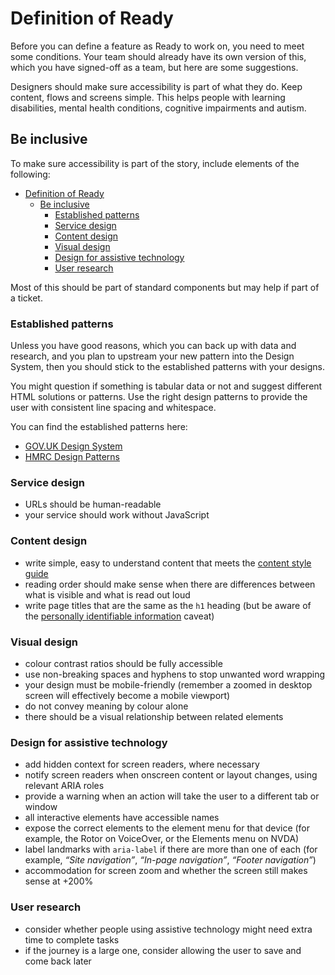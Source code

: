 # Definition of Ready

Before you can define a feature as Ready to work on, you need to meet some conditions. Your team should already have its own version of this, which you have signed-off as a team, but here are some suggestions.

Designers should make sure accessibility is part of what they do. Keep content, flows and screens simple. This helps people with learning disabilities, mental health conditions, cognitive impairments and autism.

## Be inclusive

To make sure accessibility is part of the story, include elements of the following:

- [Definition of Ready](#definition-of-ready)
  - [Be inclusive](#be-inclusive)
    - [Established patterns](#established-patterns)
    - [Service design](#service-design)
    - [Content design](#content-design)
    - [Visual design](#visual-design)
    - [Design for assistive technology](#design-for-assistive-technology)
    - [User research](#user-research)

Most of this should be part of standard components but may help if part of a ticket.

### Established patterns

Unless you have good reasons, which you can back up with data and research, and you plan to upstream your new pattern into the Design System, then you should stick to the established patterns with your designs.

You might question if something is tabular data or not and suggest different HTML solutions or patterns. Use the right design patterns to provide the user with consistent line spacing and whitespace.

You can find the established patterns here:

- [GOV.UK Design System](https://design-system.service.gov.uk/)
- [HMRC Design Patterns](https://design.tax.service.gov.uk/hmrc-design-patterns/)

### Service design

- URLs should be human-readable
- your service should work without JavaScript

### Content design

- write simple, easy to understand content that meets the [content style guide](https://www.gov.uk/guidance/style-guide/a-to-z-of-gov-uk-style)
- reading order should make sense when there are differences between what is visible and what is read out loud
- write page titles that are the same as the `h1` heading (but be aware of the [personally identifiable information](https://design.tax.service.gov.uk/hmrc-design-patterns/page-title/#personally-identifiable-information) caveat)

### Visual design

- colour contrast ratios should be fully accessible
- use non-breaking spaces and hyphens to stop unwanted word wrapping
- your design must be mobile-friendly (remember a zoomed in desktop screen will effectively become a mobile viewport)
- do not convey meaning by colour alone
- there should be a visual relationship between related elements

### Design for assistive technology

- add hidden context for screen readers, where necessary
- notify screen readers when onscreen content or layout changes, using relevant ARIA roles
- provide a warning when an action will take the user to a different tab or window
- all interactive elements have accessible names
- expose the correct elements to the element menu for that device (for example, the Rotor on VoiceOver, or the Elements menu on NVDA)
- label landmarks with `aria-label` if there are more than one of each (for example, *“Site navigation”*, *“In-page navigation”*, *“Footer navigation”*)
- accommodation for screen zoom and whether the screen still makes sense at +200%

### User research

- consider whether people using assistive technology might need extra time to complete tasks
- if the journey is a large one, consider allowing the user to save and come back later
